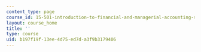 ```yaml
---
content_type: page
course_id: 15-501-introduction-to-financial-and-managerial-accounting-spring-2004
layout: course_home
title: ''
type: course
uid: b197f19f-13ee-4d75-ed7d-a3f9b3179406
---
```

